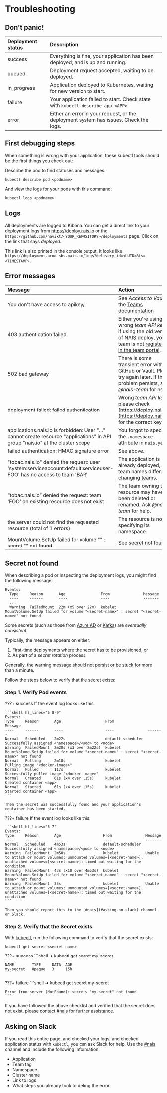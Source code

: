 # Troubleshooting

## Don't panic!

| Deployment status | Description |
| :--- | :--- |
| success | Everything is fine, your application has been deployed, and is up and running. |
| queued | Deployment request accepted, waiting to be deployed. |
| in\_progress | Application deployed to Kubernetes, waiting for new version to start. |
| failure | Your application failed to start. Check state with `kubectl describe app <APP>`. |
| error | Either an error in your request, or the deployment system has issues. Check the logs. |

## First debugging steps

When something is wrong with your application, these kubectl tools should be the first things you check out:

Describe the pod to find statuses and messages:

```text
kubectl describe pod <podname>
```

And view the logs for your pods with this command:

```text
kubectl logs <podname>
```

## Logs

All deployments are logged to Kibana. You can get a direct link to your deployment logs from https://deploy.nais.io or the `https://github.com/navikt/<YOUR_REPOSITORY>/deployments` page. Click on the link that says _deployed_.

This link is also printed in the console output. It looks like `https://deployment.prod-sbs.nais.io/logs?delivery_id=<UUID>&ts=<TIMESTAMP>`.

## Error messages

| Message | Action |
| :--- | :--- |
| You don't have access to apikey/. | See _Access to Vault_ in the [Teams documentation](../basics/teams.md) |
| 403 authentication failed | Either you're using the wrong _team API key_, or if using the old version of NAIS deploy, your team is not [registered in the team portal](../basics/teams.md). |
| 502 bad gateway | There is some transient error with GitHub or Vault. Please try again later. If the problem persists, ask _@nais-team_ for help. |
| deployment failed: failed authentication | Wrong _team API key_, please check [https://deploy.nais.io/](https://deploy.nais.io/) for the correct key. |
| applications.nais.io is forbidden: User "..." cannot create resource "applications" in API group "nais.io" at the cluster scope | You forgot to specify the `.namespace` attribute in `nais.yaml`. |
| failed authentication: HMAC signature error | See above. |
| "tobac.nais.io" denied the request: user 'system:serviceaccount:default:serviceuser-FOO' has no access to team 'BAR' | The application is already deployed, and team names differ. See [changing teams](change-team.md). |
| “tobac.nais.io” denied the request: team 'FOO' on existing resource does not exist | The team owning the resource may have been deleted or renamed. Ask _@nais-team_ for help. |
| the server could not find the requested resource \(total of 1 errors\) | The resource is not specifying its namespace. |
| MountVolume.SetUp failed for volume "<some-secret>" : secret "<some-secret>" not found | See [secret not found](#secret-not-found). |

## Secret not found

When describing a pod or inspecting the deployment logs, you might find the following message:

```shell
Events:
  Type     Reason       Age                From               Message
  ----     ------       ----               ----               -------
  ...
  Warning  FailedMount  22m (x5 over 22m)  kubelet            MountVolume.SetUp failed for volume "<secret-name>" : secret "<secret-name>" not found
```

Some secrets (such as those from [Azure AD](../security/auth/azure-ad.md) or [Kafka](../addons/kafka.md)) are _eventually consistent_.

Typically, the message appears on either:

1. First-time deployments where the secret has to be provisioned, or
2. As part of a _secret rotation_ process

Generally, the warning message should not persist or be stuck for more than a minute.

Follow the steps below to verify that the secret exists:

### Step 1. Verify Pod events

???+ success
    If the event log looks like this:

    ```shell hl_lines="5 8-9"
    Events:
    Type     Reason       Age                    From               Message
    ----     ------       ----                   ----               -------
    Normal   Scheduled    2m22s                  default-scheduler  Successfully assigned <namespace>/<pod> to <node>
    Warning  FailedMount  2m20s (x3 over 2m22s)  kubelet            MountVolume.SetUp failed for volume "<secret-name>" : secret "<secret-name>" not found
    Normal   Pulling      2m18s                  kubelet            Pulling image "<docker-image>"
    Normal   Pulled       117s                   kubelet            Successfully pulled image "<docker-image>"
    Normal   Created      61s (x4 over 115s)     kubelet            Created container <app>
    Normal   Started      61s (x4 over 115s)     kubelet            Started container <app>
    ```

    Then the secret was successfully found and your application's container has been started.

???+ failure
    If the event log looks like this:

    ```shell hl_lines="5-7"
    Events:
    Type     Reason       Age                   From               Message
    ----     ------       ----                  ----               -------
    Normal   Scheduled    4m53s                 default-scheduler  Successfully assigned <namespace>/<pod> to <node>
    Warning  FailedMount  2m50s                 kubelet            Unable to attach or mount volumes: unmounted volumes=[<secret-name>], unattached volumes=[<secret-name>]: timed out waiting for the condition
    Warning  FailedMount  43s (x10 over 4m53s)  kubelet            MountVolume.SetUp failed for volume "<secret-name>" : secret "<secret-name>" not found
    Warning  FailedMount  35s                   kubelet            Unable to attach or mount volumes: unmounted volumes=[<secret-name>], unattached volumes=[<secret-name>]: timed out waiting for the condition
    ```

    Then you should report this to the [#nais](#asking-on-slack) channel on Slack.

### Step 2. Verify that the Secret exists

With [kubectl](../basics/access.md#install-kubectlhttpskubernetesiodocstaskstoolsinstall-kubectl), 
run the following command to verify that the secret exists:

```shell
kubectl get secret <secret-name>
```

???+ success
    ```shell
    ➜ kubectl get secret my-secret

    NAME        TYPE     DATA  AGE
    my-secret   Opaque   3     15h
    ```

???+ failure
    ```shell
    ➜ kubectl get secret my-secret

    Error from server (NotFound): secrets "my-secret" not found
    ```

If you have followed the above checklist and verified that the secret does not exist, please contact [#nais](#asking-on-slack) for further assistance.

## Asking on Slack

If you read this entire page, and checked your logs, and checked application status with `kubectl`, you can ask Slack for help. Use the [\#nais](https://nav-it.slack.com/archives/C5KUST8N6) channel and include the following information:

* Application
* Team tag
* Namespace
* Cluster name
* Link to logs
* What steps you already took to debug the error
